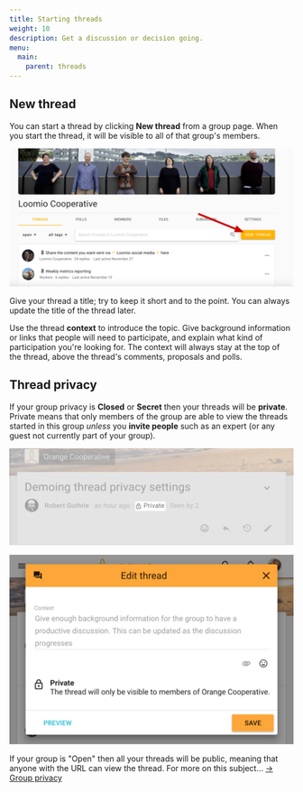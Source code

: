 ```yaml
---
title: Starting threads
weight: 10
description: Get a discussion or decision going.
menu:
  main:
    parent: threads
---
```

## New thread

You can start a thread by clicking **New thread** from a group page. When you start the thread, it will be visible to all of that group's members.

![start new thread button](new_thread1.png)

Give your thread a title; try to keep it short and to the point. You can always update the title of the thread later.

Use the thread **context** to introduce the topic. Give background information or links that people will need to participate, and explain what kind of participation you're looking for. The context will always stay at the top of the thread, above the thread's comments, proposals and polls.

## Thread privacy
If your group privacy is **Closed** or **Secret** then your threads will be **private**. Private means that only members of the group are able to view the threads started in this group _unless_ you **invite people** such as an expert (or any guest not currently part of your group).

![](thread_privacy_label.png)

![](edit_thread_privacy_modal.png)

If your group is "Open" then all your threads will be public, meaning that anyone with the URL can view the thread. For more on this subject… [→ Group privacy](/en/user_manual/getting_started/starting_a_group/#privacy)
